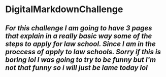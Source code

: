 # DigitalMarkdownChallenge
## _For this challenge I am going to have 3 pages that explain in a really basic way some of the steps to apply for law school. Since I am in the proccess of apply to law schools. Sorry if this is boring lol I was going to try to be funny but I'm not that funny so i will just be lame today lol_
